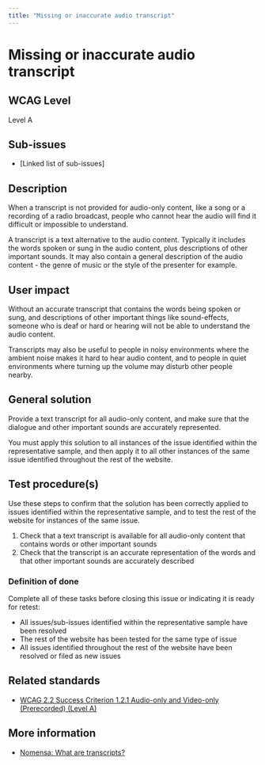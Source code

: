```yaml
---
title: "Missing or inaccurate audio transcript"
---
```


# Missing or inaccurate audio transcript

## WCAG Level

Level A

## Sub-issues

* [Linked list of sub-issues]

## Description

When a transcript is not provided for audio-only content, like a song or a recording of a radio broadcast, people who cannot hear the audio will find it difficult or impossible to understand.

A transcript is a text alternative to the audio content. Typically it includes the words spoken or sung in the audio content, plus descriptions of other important sounds. It may also contain a general description of the audio content - the genre of music or the style of the presenter for example.

## User impact

Without an accurate transcript that contains the words being spoken or sung, and descriptions of other important things like sound-effects, someone who is deaf or hard or hearing will not be able to understand the audio content.

Transcripts may also be useful to people in noisy environments where the ambient noise makes it hard to hear audio content, and to people in quiet environments where turning up the volume may disturb other people nearby.

## General solution

Provide a text transcript for all audio-only content, and make sure that the dialogue and other important sounds are accurately represented.

You must apply this solution to all instances of the issue identified within the representative sample, and then apply it to all other instances of the same issue identified throughout the rest of the website.

## Test procedure(s)

Use these steps to confirm that the solution has been correctly applied to issues identified within the representative sample, and to test the rest of the website for instances of the same issue.

1. Check that a text transcript is available for all audio-only content that contains words or other important sounds
2. Check that the transcript is an accurate representation of the words and that other important sounds are accurately described

### Definition of done

Complete all of these tasks before closing this issue or indicating it is ready for retest:

* All issues/sub-issues identified within the representative sample have been resolved
* The rest of the website has been tested for the same type of issue
* All issues identified throughout the rest of the website have been resolved or filed as new issues

## Related standards

* [WCAG 2.2 Success Criterion 1.2.1 Audio-only and Video-only (Prerecorded) (Level A)](https://www.w3.org/TR/WCAG22/#audio-only-and-video-only-prerecorded)

## More information

* [Nomensa: What are transcripts?](https://www.nomensa.com/blog/2010/what-are-transcripts/)
